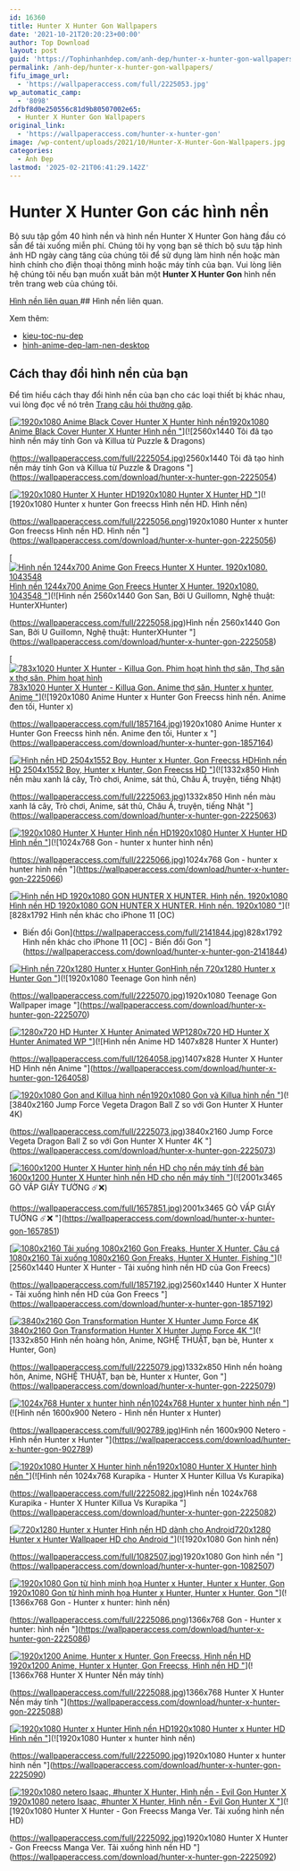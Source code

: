```yaml
---
id: 16360
title: Hunter X Hunter Gon Wallpapers
date: '2021-10-21T20:20:23+00:00'
author: Top Download
layout: post
guid: 'https://Tophinhanhdep.com/anh-dep/hunter-x-hunter-gon-wallpapers/'
permalink: /anh-dep/hunter-x-hunter-gon-wallpapers/
fifu_image_url:
  - 'https://wallpaperaccess.com/full/2225053.jpg'
wp_automatic_camp:
  - '8098'
2dfbf8d0e250556c81d9b80507002e65:
  - Hunter X Hunter Gon Wallpapers
original_link:
  - 'https://wallpaperaccess.com/hunter-x-hunter-gon'
image: /wp-content/uploads/2021/10/Hunter-X-Hunter-Gon-Wallpapers.jpg
categories:
  - Ảnh Đẹp
lastmod: '2025-02-21T06:41:29.142Z'
---
```

# Hunter X Hunter Gon các hình nền

Bộ sưu tập gồm 40 hình nền và hình nền Hunter X Hunter Gon hàng đầu có sẵn để tải xuống miễn phí. Chúng tôi hy vọng bạn sẽ thích bộ sưu tập hình ảnh HD ngày càng tăng của chúng tôi để sử dụng làm hình nền hoặc màn hình chính cho điện thoại thông minh hoặc máy tính của bạn. Vui lòng liên hệ chúng tôi nếu bạn muốn xuất bản một **Hunter X Hunter Gon** hình nền trên trang web của chúng tôi.

[Hình nền liên quan ](#related) ## Hình nền liên quan.

   
 Xem thêm:

   
- [kieu-toc-nu-dep](https://tophinhanhdep.com/toc-dep/kieu-toc-nu-dep/)
- [hinh-anime-dep-lam-nen-desktop](https://tophinhanhdep.com/anh-anime/hinh-anime-dep-lam-nen-desktop/)

## Cách thay đổi hình nền của bạn

Để tìm hiểu cách thay đổi hình nền của bạn cho các loại thiết bị khác nhau, vui lòng đọc về nó trên [Trang câu hỏi thường gặp](https://tophinhanhdep.com/faq/).

  
[[![1920x1080 Anime Black Cover Hunter X Hunter hình nền](https://wallpaperaccess.com/full/2225053.jpg)1920x1080 Anime Black Cover Hunter X Hunter Hình nền "](https://wallpaperaccess.com/download/hunter-x-hunter-gon-2225053)](![2560x1440 Tôi đã tạo hình nền máy tính Gon và Killua từ Puzzle & Dragons)

(https://wallpaperaccess.com/full/2225054.jpg)2560x1440 Tôi đã tạo hình nền máy tính Gon và Killua từ Puzzle &amp; Dragons "](https://wallpaperaccess.com/download/hunter-x-hunter-gon-2225054)

[[![1920x1080 Hunter X Hunter HD](https://wallpaperaccess.com/full/2225055.jpg)1920x1080 Hunter X Hunter HD "](https://wallpaperaccess.com/download/hunter-x-hunter-gon-2225055)](![1920x1080 Hunter x hunter Gon freecss Hình nền HD.  Hình nền)

(https://wallpaperaccess.com/full/2225056.png)1920x1080 Hunter x hunter Gon freecss Hình nền HD. Hình nền "](https://wallpaperaccess.com/download/hunter-x-hunter-gon-2225056)

[[![Hình nền 1244x700 Anime Gon Freecs Hunter X Hunter.  1920x1080.  1043548](https://wallpaperaccess.com/full/902795.jpg)Hình nền 1244x700 Anime Gon Freecs Hunter X Hunter. 1920x1080. 1043548 "](https://wallpaperaccess.com/download/hunter-x-hunter-gon-902795)](![Hình nền 2560x1440 Gon San, Bởi U Guillomn, Nghệ thuật: HunterXHunter)

(https://wallpaperaccess.com/full/2225058.jpg)Hình nền 2560x1440 Gon San, Bởi U Guillomn, Nghệ thuật: HunterXHunter "](https://wallpaperaccess.com/download/hunter-x-hunter-gon-2225058)

[[![783x1020 Hunter X Hunter - Killua Gon.  Phim hoạt hình thợ săn, Thợ săn x thợ săn, Phim hoạt hình](https://wallpaperaccess.com/full/2225059.jpg)783x1020 Hunter X Hunter - Killua Gon. Anime thợ săn, Hunter x hunter, Anime "](https://wallpaperaccess.com/download/hunter-x-hunter-gon-2225059)](![1920x1080 Anime Hunter x Hunter Gon Freecss hình nền.  Anime đen tối, Hunter x)

(https://wallpaperaccess.com/full/1857164.jpg)1920x1080 Anime Hunter x Hunter Gon Freecss hình nền. Anime đen tối, Hunter x "](https://wallpaperaccess.com/download/hunter-x-hunter-gon-1857164)

[[![Hình nền HD 2504x1552 Boy, Hunter x Hunter, Gon Freecss HD](https://wallpaperaccess.com/full/1525308.jpg)Hình nền HD 2504x1552 Boy, Hunter x Hunter, Gon Freecss HD "](https://wallpaperaccess.com/download/hunter-x-hunter-gon-1525308)](![1332x850 Hình nền màu xanh lá cây, Trò chơi, Anime, sát thủ, Châu Á, truyện, tiếng Nhật)

(https://wallpaperaccess.com/full/2225063.jpg)1332x850 Hình nền màu xanh lá cây, Trò chơi, Anime, sát thủ, Châu Á, truyện, tiếng Nhật "](https://wallpaperaccess.com/download/hunter-x-hunter-gon-2225063)

[[![1920x1080 Hunter X Hunter Hình nền HD](https://wallpaperaccess.com/full/1087520.jpg)1920x1080 Hunter X Hunter HD Hình nền "](https://wallpaperaccess.com/download/hunter-x-hunter-gon-1087520)](![1024x768 Gon - hunter x hunter hình nền)

(https://wallpaperaccess.com/full/2225066.jpg)1024x768 Gon - hunter x hunter hình nền "](https://wallpaperaccess.com/download/hunter-x-hunter-gon-2225066)

[[![Hình nền HD 1920x1080 GON HUNTER X HUNTER.  Hình nền.  1920x1080](https://wallpaperaccess.com/full/2225067.png)Hình nền HD 1920x1080 GON HUNTER X HUNTER. Hình nền. 1920x1080 "](https://wallpaperaccess.com/download/hunter-x-hunter-gon-2225067)](![828x1792 Hình nền khác cho iPhone 11 [OC)

 - Biến đổi Gon](https://wallpaperaccess.com/full/2141844.jpg)828x1792 Hình nền khác cho iPhone 11 \[OC\] - Biến đổi Gon "](https://wallpaperaccess.com/download/hunter-x-hunter-gon-2141844)

[[![Hình nền 720x1280 Hunter x Hunter Gon](https://wallpaperaccess.com/full/1418997.jpg)Hình nền 720x1280 Hunter x Hunter Gon "](https://wallpaperaccess.com/download/hunter-x-hunter-gon-1418997)](![1920x1080 Teenage Gon hình nền)

(https://wallpaperaccess.com/full/2225070.jpg)1920x1080 Teenage Gon Wallpaper image "](https://wallpaperaccess.com/download/hunter-x-hunter-gon-2225070)

[[![1280x720 HD Hunter X Hunter Animated WP](https://wallpaperaccess.com/full/2225071.jpg)1280x720 HD Hunter X Hunter Animated WP "](https://wallpaperaccess.com/download/hunter-x-hunter-gon-2225071)](![Hình nền Anime HD 1407x828 Hunter X Hunter)

(https://wallpaperaccess.com/full/1264058.jpg)1407x828 Hunter X Hunter HD Hình nền Anime "](https://wallpaperaccess.com/download/hunter-x-hunter-gon-1264058)

[[![1920x1080 Gon and Killua hình nền](https://wallpaperaccess.com/full/2225072.jpg)1920x1080 Gon và Killua hình nền "](https://wallpaperaccess.com/download/hunter-x-hunter-gon-2225072)](![3840x2160 Jump Force Vegeta Dragon Ball Z so với Gon Hunter X Hunter 4K)

(https://wallpaperaccess.com/full/2225073.jpg)3840x2160 Jump Force Vegeta Dragon Ball Z so với Gon Hunter X Hunter 4K "](https://wallpaperaccess.com/download/hunter-x-hunter-gon-2225073)

[[![1600x1200 Hunter X Hunter hình nền HD cho nền máy tính để bàn](https://wallpaperaccess.com/full/1857180.jpg)1600x1200 Hunter X Hunter hình nền HD cho nền máy tính "](https://wallpaperaccess.com/download/hunter-x-hunter-gon-1857180)](![2001x3465 GÒ VẤP GIẤY TƯỜNG ☄️❌)

(https://wallpaperaccess.com/full/1657851.jpg)2001x3465 GÒ VẤP GIẤY TƯỜNG ☄️❌ "](https://wallpaperaccess.com/download/hunter-x-hunter-gon-1657851)

[[![1080x2160 Tải xuống 1080x2160 Gon Freaks, Hunter X Hunter, Câu cá](https://wallpaperaccess.com/full/2225076.jpg)1080x2160 Tải xuống 1080x2160 Gon Freaks, Hunter X Hunter, Fishing "](https://wallpaperaccess.com/download/hunter-x-hunter-gon-2225076)](![2560x1440 Hunter X Hunter - Tải xuống hình nền HD của Gon Freecs)

(https://wallpaperaccess.com/full/1857192.jpg)2560x1440 Hunter X Hunter - Tải xuống hình nền HD của Gon Freecs "](https://wallpaperaccess.com/download/hunter-x-hunter-gon-1857192)

[[![3840x2160 Gon Transformation Hunter X Hunter Jump Force 4K](https://wallpaperaccess.com/full/2225078.jpg)3840x2160 Gon Transformation Hunter X Hunter Jump Force 4K "](https://wallpaperaccess.com/download/hunter-x-hunter-gon-2225078)](![1332x850 Hình nền hoàng hôn, Anime, NGHỆ THUẬT, bạn bè, Hunter x Hunter, Gon)

(https://wallpaperaccess.com/full/2225079.jpg)1332x850 Hình nền hoàng hôn, Anime, NGHỆ THUẬT, bạn bè, Hunter x Hunter, Gon "](https://wallpaperaccess.com/download/hunter-x-hunter-gon-2225079)

[[![1024x768 Hunter x hunter hình nền](https://wallpaperaccess.com/full/2225080.jpg)1024x768 Hunter x hunter hình nền "](https://wallpaperaccess.com/download/hunter-x-hunter-gon-2225080)](![Hình nền 1600x900 Netero - Hình nền Hunter x Hunter)

(https://wallpaperaccess.com/full/902789.jpg)Hình nền 1600x900 Netero - Hình nền Hunter x Hunter "](https://wallpaperaccess.com/download/hunter-x-hunter-gon-902789)

[[![1920x1080 Hunter X Hunter hình nền](https://wallpaperaccess.com/full/1078967.jpg)1920x1080 Hunter X Hunter hình nền "](https://wallpaperaccess.com/download/hunter-x-hunter-gon-1078967)](![Hình nền 1024x768 Kurapika - Hunter X Hunter Killua Vs Kurapika)

(https://wallpaperaccess.com/full/2225082.jpg)Hình nền 1024x768 Kurapika - Hunter X Hunter Killua Vs Kurapika "](https://wallpaperaccess.com/download/hunter-x-hunter-gon-2225082)

[[![720x1280 Hunter x Hunter Hình nền HD dành cho Android](https://wallpaperaccess.com/full/1087542.jpg)720x1280 Hunter x Hunter Wallpaper HD cho Android "](https://wallpaperaccess.com/download/hunter-x-hunter-gon-1087542)](![1920x1080 Gon hình nền)

(https://wallpaperaccess.com/full/1082507.jpg)1920x1080 Gon hình nền "](https://wallpaperaccess.com/download/hunter-x-hunter-gon-1082507)

[[![1920x1080 Gon từ hình minh họa Hunter x Hunter, Hunter x Hunter, Gon](https://wallpaperaccess.com/full/2225085.jpg)1920x1080 Gon từ hình minh họa Hunter x Hunter, Hunter x Hunter, Gon "](https://wallpaperaccess.com/download/hunter-x-hunter-gon-2225085)](![1366x768 Gon - Hunter x hunter: hình nền)

(https://wallpaperaccess.com/full/2225086.png)1366x768 Gon - Hunter x hunter: hình nền "](https://wallpaperaccess.com/download/hunter-x-hunter-gon-2225086)

[[![1920x1200 Anime, Hunter x Hunter, Gon Freecss, Hình nền HD](https://wallpaperaccess.com/full/2225087.jpg)1920x1200 Anime, Hunter x Hunter, Gon Freecss, Hình nền HD "](https://wallpaperaccess.com/download/hunter-x-hunter-gon-2225087)](![1366x768 Hunter X Hunter Nền máy tính)

(https://wallpaperaccess.com/full/2225088.jpg)1366x768 Hunter X Hunter Nền máy tính "](https://wallpaperaccess.com/download/hunter-x-hunter-gon-2225088)

[[![1920x1080 Hunter x Hunter Hình nền HD](https://wallpaperaccess.com/full/1078984.jpg)1920x1080 Hunter x Hunter HD Hình nền "](https://wallpaperaccess.com/download/hunter-x-hunter-gon-1078984)](![1920x1080 Hunter x hunter hình nền)

(https://wallpaperaccess.com/full/2225090.jpg)1920x1080 Hunter x hunter hình nền "](https://wallpaperaccess.com/download/hunter-x-hunter-gon-2225090)

[[![1920x1080 netero Isaac, #hunter X Hunter, Hình nền - Evil Gon Hunter X](https://wallpaperaccess.com/full/1892999.jpg)1920x1080 netero Isaac, #hunter X Hunter, Hình nền - Evil Gon Hunter X "](https://wallpaperaccess.com/download/hunter-x-hunter-gon-1892999)](![1920x1080 Hunter X Hunter - Gon Freecss Manga Ver.  Tải xuống hình nền HD)

(https://wallpaperaccess.com/full/2225092.jpg)1920x1080 Hunter X Hunter - Gon Freecss Manga Ver. Tải xuống hình nền HD "](https://wallpaperaccess.com/download/hunter-x-hunter-gon-2225092)
